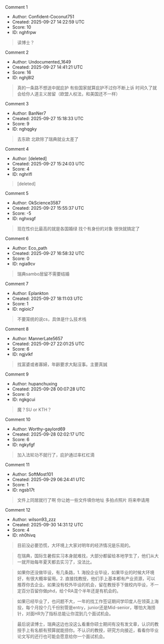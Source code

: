 Comment 1

- Author: Confident-Coconut751
- Created: 2025-09-27 14:22:59 UTC
- Score: 10
- ID: nghfrpw

> 读博士？

Comment 2

- Author: Undocumented_1649
- Created: 2025-09-27 14:41:21 UTC
- Score: 16
- ID: nghj8l2

> 真的一条路不想送中就庇护 有些国家就算庇护不过你不断上诉 时间久了就会给你人道主义居留（欧盟人权法，和美国还不一样）

Comment 3

- Author: BanNer7
- Created: 2025-09-27 15:18:33 UTC
- Score: 9
- ID: nghqgky

> 去东欧 北欧除了瑞典就业太差了

Comment 4

- Author: [deleted]
- Created: 2025-09-27 15:24:03 UTC
- Score: 4
- ID: nghrifl

> [deleted]

Comment 5

- Author: OkScience3587
- Created: 2025-09-27 15:55:37 UTC
- Score: -5
- ID: nghxsgf

> 现在性价比最高的就是各国婚绿 找个有身份的对象 很快就搞定了

Comment 6

- Author: Eco_path
- Created: 2025-09-27 16:58:32 UTC
- Score: 0
- ID: ngia9cv

> 瑞典sambo居留不需要结婚

Comment 7

- Author: Eplankton
- Created: 2025-09-27 18:11:03 UTC
- Score: 1
- ID: ngioic7

> 不要笼统的说cs，具体是什么技术栈

Comment 8

- Author: MannerLate5657
- Created: 2025-09-27 22:01:25 UTC
- Score: 6
- ID: ngjvlkf

> 找富婆或者寡婦，年齡要求大點沒事。主要真誠

Comment 9

- Author: hupanchuxing
- Created: 2025-09-28 00:07:28 UTC
- Score: 0
- ID: ngkgcui

> 魔？SU or KTH？

Comment 10

- Author: Worthy-gaylord69
- Created: 2025-09-28 02:02:17 UTC
- Score: 6
- ID: ngkyfgf

> 加入法轮功不就行了，庇护通过率杠杠滴

Comment 11

- Author: SoftMost101
- Created: 2025-09-29 06:24:41 UTC
- Score: 1
- ID: ngsb17t

> 文件上同居就行了啊 你让她一些文件填你地址 多拍点照片 将来申请用

Comment 12

- Author: wilson93_zzz
- Created: 2025-09-30 14:31:12 UTC
- Score: 4
- ID: nh0hivq

> 目前没必要恐慌，大环境上大家对明年的经济情况是乐观的。

> 在瑞典，国际生暑假实习本身就难找，大部分都留给本地学生了，他们从大一就开始每年夏天都去实习了，没法比。

> 如果你还没做毕设，有几条路，1. 海投企业毕设，如果毕业的时候大环境好，有很大概率留用。2. 直接找教授，他们手上基本都有产业资源，可以推荐你去企业。如果没有校外毕设的机会，留在教授手下做校内毕设，不一定百分百留你做phd，给个RA混个半年还是有机会的。

> 如果已经毕业了，也问题不大，一年的找工作签证期间学印度人在领英上海投，每个月投个几千份别管是entry，junior还是Mid-senior，哪怕大海捞针，对面HR为了指标总能让你混到几个面试机会。

> 最后说读博士，瑞典这边也没这么看重你硕士期间有没有发文章，认识的教授手上有名额有预算就能捞你。不认识的教授，研究方向接近，看看你毕业论文写的还行也可能会愿意给你一个面试机会。

